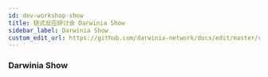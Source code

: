 ```yaml
---
id: dev-workshop-show
title: 链式反应研讨会 Darwinia Show
sidebar_label: Darwinia Show
custom_edit_url: https://github.com/darwinia-network/docs/edit/master/content/zh-CN/dev-workshop-show.md
---
```


### Darwinia Show
